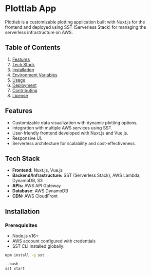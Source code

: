# Plottlab App

Plottlab is a customizable plotting application built with Nuxt.js for the frontend and deployed using SST (Serverless Stack) for managing the serverless infrastructure on AWS.

## Table of Contents

1. [Features](#features)
2. [Tech Stack](#tech-stack)
3. [Installation](#installation)
4. [Environment Variables](#environment-variables)
5. [Usage](#usage)
6. [Deployment](#deployment)
7. [Contributing](#contributing)
8. [License](#license)

## Features

- Customizable data visualization with dynamic plotting options.
- Integration with multiple AWS services using SST.
- User-friendly frontend developed with Nuxt.js and Vue.js.
- Responsive UI.
- Serverless architecture for scalability and cost-effectiveness.

## Tech Stack

- **Frontend:** Nuxt.js, Vue.js
- **Backend/Infrastructure:** SST (Serverless Stack), AWS Lambda, DynamoDB, S3
- **APIs:** AWS API Gateway
- **Database:** AWS DynamoDB
- **CDN:** AWS CloudFront

## Installation

### Prerequisites

- Node.js v16+
- AWS account configured with credentials
- SST CLI installed globally:

```bash
npm install -g sst

--bash
sst start

